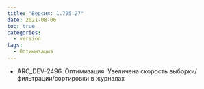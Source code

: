 ```yaml
---
title: "Версия: 1.795.27"
date: 2021-08-06
toc: true
categories:
  - version
tags:
  - Оптимизация
---
```


-   ARC_DEV-2496. Оптимизация. Увеличена скорость выборки/фильтрации/сортировки в журналах
